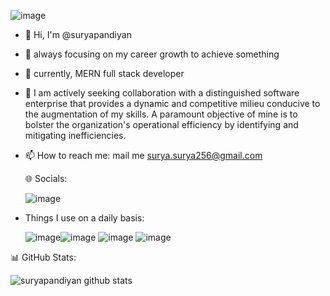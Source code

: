 
 


![image](https://github.com/suryapandiyan/suryapandiyan/assets/130633446/f2c25bf9-4fd7-40d4-bb48-e9228ef2d2e7)

   




- 👋 Hi, I'm @suryapandiyan
- 👀 always focusing on my career growth to achieve something
- 🌱  currently, MERN  full stack developer 
- 💞️  I am actively seeking collaboration with a distinguished software enterprise that provides a dynamic and competitive milieu conducive to the augmentation of my skills. A paramount objective of mine is to bolster the organization's operational efficiency by identifying and mitigating inefficiencies.
- 📫 How to reach me:  mail me   surya.surya256@gmail.com

  🌐 Socials:
  
  ![image](https://github.com/suryapandiyan/suryapandiyan/assets/130633446/011a6198-6732-47ec-a67e-01357c295b57)


- Things I use on a daily basis:

  ![image](https://github.com/suryapandiyan/suryapandiyan/assets/130633446/1bbc1eed-34b4-4c67-a542-d1aa1272f249)![image](https://github.com/suryapandiyan/suryapandiyan/assets/130633446/f7e488bb-1bb9-41eb-a340-f05c77942650)  ![image](https://github.com/suryapandiyan/suryapandiyan/assets/130633446/832cb52e-1e0c-4af4-a3bf-0613a1087211)  ![image](https://github.com/suryapandiyan/suryapandiyan/assets/130633446/46030324-88a9-4498-befa-a0546086a18f)


📊 GitHub Stats:

 ![suryapandiyan github stats](https://github-readme-stats.vercel.app/api?username=suryapandiyan)





 
